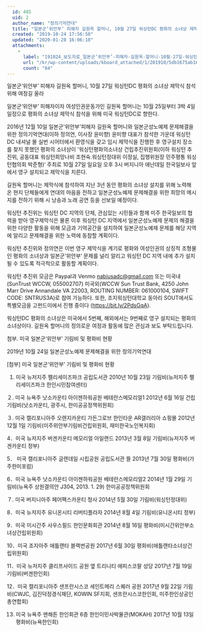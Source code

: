 ```yaml
---
  id: 485
  uid: 2
  author_name: "정의기억연대"
  title: "일본군‘위안부’ 피해자 길원옥 할머니, 10월 27일 워싱턴DC 평화의 소녀상 제막식 참석 위해 여정길 올라"
  created: "2019-10-24 17:56:58"
  updated: "2020-01-28 16:06:10"
  attachments: 
    - 
      label: "191024_보도자료_일본군‘위안부’-피해자-길원옥-할머니-10월-27일-워싱턴DC-평화의-소녀상-제막식-참석-위해-여정길-올라.hwp"
      url: "/kr/wp-content/uploads/kboard_attached/1/201910/5db1675ab16157182712.hwp"
      count: "84"
---
```

일본군‘위안부’ 피해자 길원옥 할머니, 10월 27일 워싱턴DC 평화의 소녀상 제막식 참석 위해 여정길 올라

 일본군‘위안부’ 피해자이자 여성인권운동가인 길원옥 할머니는 10월 25일부터 3박 4일 일정으로 평화의 소녀상 제막식 참석을 위해 미국 워싱턴DC로 향한다. 

 2016년 12월 10일 일본군'위안부'피해자 길원옥 할머니와 일본군성노예제 문제해결을 위한 정의기억연대(이하 정의연, 이사장 윤미향) 윤미향 대표가 참석한 가운데 워싱턴 DC 내셔널 몰 실번 시어터에서 환영식을 갖고 임시 제막식을 진행한 후 영구설치 장소를 찾지 못했던 평화의 소녀상이 '워싱턴평화의소녀상 건립추진위원회(이하 워싱턴 추진위, 공동대표 워싱턴희망나비 조현숙.워싱턴정대위 이정실, 집행위원장 민주평통 워싱턴협의회 박준형)‘ 주최로 10월 27일 일요일 오후 3시 버지니아 애난데일 한국일보사 앞에서 영구 설치되고 제막식을 치른다. 

 길원옥 할머니는 제막식에 참석하여 지난 3년 동안 평화의 소녀상 설치를 위해 노력해 온 현지 단체들에게 연대의 마음을 전하고 일본군성노예제 문제해결을 위한 희망의 메시지를 전하기 위해 시 낭송과 노래 공연 등을 선보일 예정이다.

 워싱턴 추진위는 워싱턴 DC 지역의 단체, 관심있는 시민들과 함께 미주 한국일보의 협력을 받아 영구제막식은 물론 이후 워싱턴 DC 지역에서 일본군성노예제 문제의 해결을 위한 다양한 활동을 위해 모금과 기억공간을 설치하여 일본군성노예제 문제를 해당 지역에 알리고 문제해결을 위한 노력에 동참할 계획이다. 

 워싱턴 추진위와 정의연은 이번 영구 제막식을 계기로 평화와 여성인권의 상징적 조형물인 평화의 소녀상과 일본군’위안부‘ 문제를 널리 알리고 워싱턴 DC 지역 내에 추가 설치될 수 있도록 적극적으로 활동할 계획이다. 

 워싱턴 추진위 모금은 Paypal과 Venmo nabiusadc@gmail.com 또는 미국내(SunTrust WCCW, 055002707) 미국외(WCCW Sun Trust Bank, 4250 John Marr Drive Annandale VA 22003, ROUTING NUMBER: 061000104, SWIFT CODE: SNTRUS3A)로 참여 가능하다. 또한, 조지워싱턴대학교 동아리 SOUT에서도 특별모금을 고펀드미에서 진행 중이다 (https://bit.ly/2PdsGqA).

 워싱턴DC 평화의 소녀상은 미국에서 5번째, 해외에서는 9번째로 영구 설치되는 평화의 소녀상이다. 길원옥 할머니의 정의로운 여정과 활동에 많은 관심과 보도 부탁드립니다.

첨부. 미국 일본군‘위안부’ 기림비 및 평화비 현황

2019년 10월 24일 
일본군성노예제 문제해결을 위한 정의기억연대


\[첨부\] 미국 일본군‘위안부’ 기림비 및 평화비 현황
1. 미국 뉴저지주 펠리세이즈파크 공립도서관 
2010년 10월 23일
기림비(뉴저지주 펠리세이즈파크 한인시민참여센터)

２. 미국 뉴욕주 낫소카운티 아이젠하워공원 베테란스메모리얼1 
2012년 6월 16일 건립 
기림비(낫소카운티, 광주시, 한미공공정책위원회)

３. 미국 캘리포니아주 오렌지카운티 가든그로브 한인타운 AR갤러리아 쇼핑몰
2012년 12월 1일
기림비(미주위안부기림비건립위원회, 재미한국노인복지회)

4．미국 뉴저지주 버겐카운티 메모리얼 아일랜드
2013년 3월 8일 
기림비(뉴저지주 버겐카운티 정부)

5． 미국 캘리포니아주 글렌데일 시립공원 공립도서관 뜰 
2013년 7월 30일
평화비(가주한미포럼)

6．미국 뉴욕주 낫소카운티 아이젠하워공원 베테란스메모리얼2
2014년 1월 29일 
기림비(뉴욕주 상원결의안 J304, 2013. 1. 29)
한미공공정책위원회

７. 미국 버지니아주 페어팩스카운티 청사
2014년 5월 30일
기림비(워싱턴정대위)

8．미국 뉴저지주 유니온시티 리버티플라자 
2014년 8월 4일
기림비(유니온시티 정부)

9．미국 미시간주 사우스필드 한인문화회관 
2014년 8월 16일 
평화비(미시간위안부소녀상건립위원회)

10．미국 조지아주 애틀랜타 블랙번공원
2017년 6월 30일
평화비(애틀랜타소녀상건립위원회)
 
11．미국 뉴저지주 클리프사이드 공원 옆 트리니티 에피스코팔 성당
2017년 7월 19일 
기림비(버겐한인회)

12．미국 캘리포니아주 샌프란시스코 세인트메리 스퀘러 공원
2017년 9월 22일
기림비(CWJC, 김진덕정경식재단, KOWIN SF지회, 샌프란시스코한인회, 미주한인상공인총연합회)

13. 미국 뉴욕주 맨해튼 한인회관 6층 한인이민사박물관(MOKAH)
2017년 10월 13일 
평화비(뉴욕한인회)
